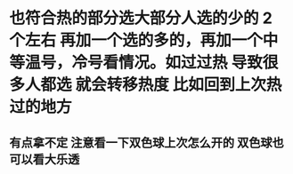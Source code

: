 # 也符合热的部分选大部分人选的少的 2 个左右 再加一个选的多的，再加一个中等温号，冷号看情况。如过过热 导致很多人都选 就会转移热度 比如回到上次热过的地方

## 有点拿不定 注意看一下双色球上次怎么开的 双色球也可以看大乐透
